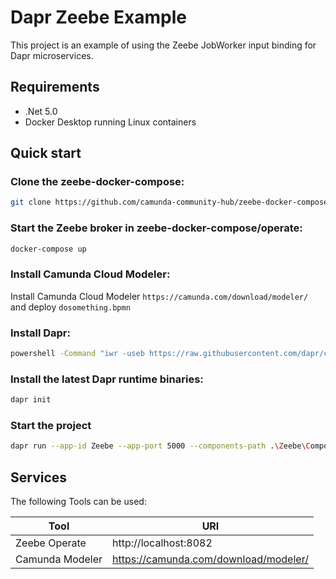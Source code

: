 # Dapr Zeebe Example
This project is an example of using the Zeebe JobWorker input binding for Dapr microservices.

## Requirements

* .Net 5.0
* Docker Desktop running Linux containers

## Quick start

### Clone the zeebe-docker-compose:

```bash
git clone https://github.com/camunda-community-hub/zeebe-docker-compose.git
```

### Start the Zeebe broker in zeebe-docker-compose/operate:

```bash
docker-compose up
```

### Install Camunda Cloud Modeler:

Install Camunda Cloud Modeler `https://camunda.com/download/modeler/` and deploy `dosomething.bpmn`

### Install Dapr:

```bash
powershell -Command "iwr -useb https://raw.githubusercontent.com/dapr/cli/master/install/install.ps1 | iex"
```

### Install the latest Dapr runtime binaries:

```bash
dapr init
```

### Start the project

```bash
dapr run --app-id Zeebe --app-port 5000 --components-path .\Zeebe\Components\ -- dotnet run --project ".\Zeebe\Zeebe.csproj"
```

## Services

The following Tools can be used:

| Tool                   | URI                                   |
|------------------------|---------------------------------------|
| Zeebe Operate          | http://localhost:8082                 |
| Camunda Modeler        | https://camunda.com/download/modeler/ |
